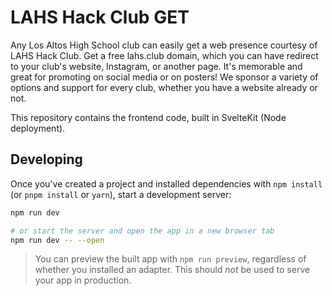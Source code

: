 # LAHS Hack Club GET

Any Los Altos High School club can easily get a web presence courtesy of LAHS Hack Club. Get a free lahs.club domain, which you can have redirect to your club's website, Instagram, or another page. It's memorable and great for promoting on social media or on posters! We sponsor a variety of options and support for every club, whether you have a website already or not.

This repository contains the frontend code, built in SvelteKit (Node deployment).

## Developing

Once you've created a project and installed dependencies with `npm install` (or `pnpm install` or `yarn`), start a development server:

```bash
npm run dev

# or start the server and open the app in a new browser tab
npm run dev -- --open
```

> You can preview the built app with `npm run preview`, regardless of whether you installed an adapter. This should _not_ be used to serve your app in production.
